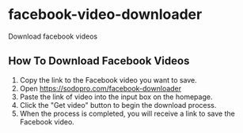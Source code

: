# facebook-video-downloader
Download facebook videos

## How To Download Facebook Videos

1. Copy the link to the Facebook video you want to save.
2. Open https://sodopro.com/facebook-downloader
3. Paste the link of video into the input box on the homepage.
4. Click the "Get video" button to begin the download process.
5. When the process is completed, you will receive a link to save the Facebook video.
